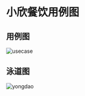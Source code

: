 # 小欣餐饮用例图

## 用例图

![usecase](https://LeonhardE.github.io/images/小欣餐饮png/usecase.jpeg)

## 泳道图

![yongdao](https://LeonhardE.github.io/images/小欣餐饮png/yongdao.png)